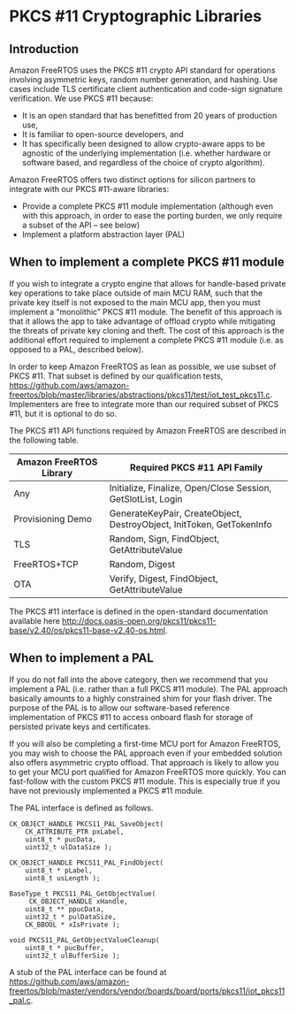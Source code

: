 # PKCS #11 Cryptographic Libraries #
## Introduction ##
Amazon FreeRTOS uses the PKCS #11 crypto API standard for operations involving asymmetric keys, random number generation, and hashing. Use cases include TLS certificate client authentication and code-sign signature verification.  We use PKCS #11 because:
* It is an open standard that has benefitted from 20 years of production use, 
* It is familiar to open-source developers, and 
* It has specifically been designed to allow crypto-aware apps to be agnostic of the underlying implementation (i.e. whether hardware or software based, and regardless of the choice of crypto algorithm). 
 
Amazon FreeRTOS offers two distinct options for silicon partners to integrate with our PKCS #11-aware libraries:
 
* Provide a complete PKCS #11 module implementation (although even with this approach, in order to ease the porting burden, we only require a subset of the API – see below)
* Implement a platform abstraction layer (PAL) 

## When to implement a complete PKCS #11 module ##
If you wish to integrate a crypto engine that allows for handle-based private key operations to take place outside of main MCU RAM, such that the private key itself is not exposed to the main MCU app, then you must implement a “monolithic” PKCS #11 module. The benefit of this approach is that it allows the app to take advantage of offload crypto while mitigating the threats of private key cloning and theft. The cost of this approach is the additional effort required to implement a complete PKCS #11 module (i.e. as opposed to a PAL, described below).
 
In order to keep Amazon FreeRTOS as lean as possible, we use subset of PKCS #11. That subset is defined by our qualification tests, https://github.com/aws/amazon-freertos/blob/master/libraries/abstractions/pkcs11/test/iot_test_pkcs11.c. Implementers are free to integrate more than our required subset of PKCS #11, but it is optional to do so. 
 
The PKCS #11 API functions required by Amazon FreeRTOS are described in the following table. 

Amazon FreeRTOS Library | Required PKCS #11 API Family
----------------------- | ----------------------------
Any | Initialize, Finalize, Open/Close Session, GetSlotList, Login
Provisioning Demo | GenerateKeyPair, CreateObject, DestroyObject, InitToken, GetTokenInfo
TLS | Random, Sign, FindObject, GetAttributeValue
FreeRTOS+TCP | Random, Digest
OTA | Verify, Digest, FindObject, GetAttributeValue
 
The PKCS #11 interface is defined in the open-standard documentation available here http://docs.oasis-open.org/pkcs11/pkcs11-base/v2.40/os/pkcs11-base-v2.40-os.html.

## When to implement a PAL ##
If you do not fall into the above category, then we recommend that you implement a PAL (i.e. rather than a full PKCS #11 module). The PAL approach basically amounts to a highly constrained shim for your flash driver. The purpose of the PAL is to allow our software-based reference implementation of PKCS #11 to access onboard flash for storage of persisted private keys and certificates.
 
If you will also be completing a first-time MCU port for Amazon FreeRTOS, you may wish to choose the PAL approach even if your embedded solution also offers asymmetric crypto offload. That approach is likely to allow you to get your MCU port qualified for Amazon FreeRTOS more quickly. You can fast-follow with the custom PKCS #11 module. This is especially true if you have not previously implemented a PKCS #11 module.
 
The PAL interface is defined as follows.
```
CK_OBJECT_HANDLE PKCS11_PAL_SaveObject( 
    CK_ATTRIBUTE_PTR pxLabel,
    uint8_t * pucData,
    uint32_t ulDataSize );
 
CK_OBJECT_HANDLE PKCS11_PAL_FindObject( 
    uint8_t * pLabel,
    uint8_t usLength );
 
BaseType_t PKCS11_PAL_GetObjectValue(
     CK_OBJECT_HANDLE xHandle,
    uint8_t ** ppucData,
    uint32_t * pulDataSize,
    CK_BBOOL * xIsPrivate );
 
void PKCS11_PAL_GetObjectValueCleanup( 
    uint8_t * pucBuffer,
    uint32_t ulBufferSize );
```
A stub of the PAL interface can be found at https://github.com/aws/amazon-freertos/blob/master/vendors/vendor/boards/board/ports/pkcs11/iot_pkcs11_pal.c.
